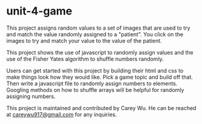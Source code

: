 # unit-4-game

This project assigns random values to a set of images that are used to try and match the value randomly assigned to a "patient".  You click on the images to try and match your value to the value of the patient.

This project shows the use of javascript to randomly assign values and the use of the Fisher Yates algorithm to shuffle numbers randomly.

Users can get started with this project by building their html and css to make things look how they would like.  Pick a game topic and build off that.  Then write a javascript file to randomly assign numbers to elements.  Googling methods on how to shuffle arrays will be helpful for randomly assigning numbers.

This project is maintained and contributed by Carey Wu.  He can be reached at careywu917@gmail.com for any inquiries.